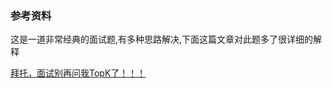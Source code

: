 ### 参考资料
这是一道非常经典的面试题,有多种思路解决,下面这篇文章对此题多了很详细的解释

[拜托，面试别再问我TopK了！！！](https://mp.weixin.qq.com/s/FFsvWXiaZK96PtUg-mmtEw)
